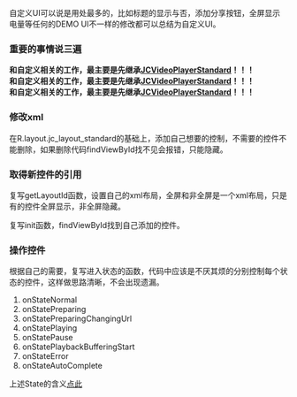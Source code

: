自定义UI可以说是用处最多的，比如标题的显示与否，添加分享按钮，全屏显示电量等任何的DEMO UI不一样的修改都可以总结为自定义UI。

### 重要的事情说三遍

**和自定义相关的工作，最主要是先继承[JCVideoPlayerStandard](https://github.com/lipangit/JieCaoVideoPlayer/blob/develop/app/src/main/java/fm/jiecao/jiecaovideoplayer/CustomView/MyJCVideoPlayerStandard.java)！！！**<br />
**和自定义相关的工作，最主要是先继承[JCVideoPlayerStandard](https://github.com/lipangit/JieCaoVideoPlayer/blob/develop/app/src/main/java/fm/jiecao/jiecaovideoplayer/CustomView/MyJCVideoPlayerStandard.java)！！！**<br />
**和自定义相关的工作，最主要是先继承[JCVideoPlayerStandard](https://github.com/lipangit/JieCaoVideoPlayer/blob/develop/app/src/main/java/fm/jiecao/jiecaovideoplayer/CustomView/MyJCVideoPlayerStandard.java)！！！**

### 修改xml

在R.layout.jc_layout_standard的基础上，添加自己想要的控制，不需要的控件不能删除，如果删除代码findViewById找不见会报错，只能隐藏。

### 取得新控件的引用

复写getLayoutId函数，设置自己的xml布局，全屏和非全屏是一个xml布局，只是有的控件全屏显示，非全屏隐藏。

复写init函数，findViewById找到自己添加的控件。

### 操作控件

根据自己的需要，复写进入状态的函数，代码中应该是不厌其烦的分别控制每个状态的控件，这样做思路清晰，不会出现遗漏。

1. onStateNormal
2. onStatePreparing
3. onStatePreparingChangingUrl
4. onStatePlaying
5. onStatePause
6. onStatePlaybackBufferingStart
7. onStateError
8. onStateAutoComplete

上述State的含义[点此](https://github.com/lipangit/JieCaoVideoPlayer/wiki/%E8%87%AA%E5%AE%9A%E4%B9%89%E4%BB%A3%E7%A0%81#%E7%BB%A7%E6%89%BFjcvideoplayerstandard%E5%A4%8D%E5%86%99%E7%9A%84%E5%87%BD%E6%95%B0)

